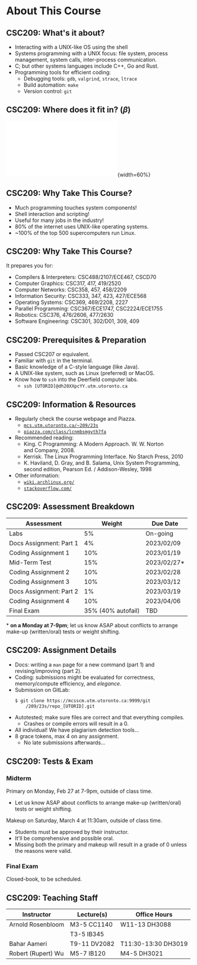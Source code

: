 # About This Course

## CSC209: What's it about?

- Interacting with a UNIX-like OS using the shell
- Systems programming with a UNIX focus: file system, process
  management, system calls, inter-process communication.
- C; but other systems languages include C++, Go and Rust.
- Programming tools for efficient coding:
  - Debugging tools: `gdb`, `valgrind`, `strace`, `ltrace`
  - Build automation: `make`
  - Version control: `git`

## CSC209: Where does it fit in? ($\beta$)

![The Software Stack](lec01/user_kernelandi.pdf){width=60%}

## CSC209: Why Take This Course?

- Much programming touches system components!
- Shell interaction and scripting!
- Useful for many jobs in the industry!
- 80% of the internet uses UNIX-like operating systems.
- ~100% of the top 500 supercomputers run Linux.

## CSC209: Why Take This Course?

It prepares you for:

- Compilers & Interpreters: CSC488/2107/ECE467, CSCD70
- Computer Graphics: CSC317, 417, 419/2520
- Computer Networks: CSC358, 457, 458/2209
- Information Security: CSC333, 347, 423, 427/ECE568
- Operating Systems: CSC369, 469/2208, 2227
- Parallel Programming: CSC367/ECE1747, CSC2224/ECE1755
- Robotics: CSC376, 476/2606, 477/2630
- Software Engineering: CSC301, 302/D01, 309, 409

## CSC209: Prerequisites & Preparation

- Passed CSC207 or equivalent.
- Familiar with `git` in the terminal.
- Basic knowledge of a C-style language (like Java).
- A UNIX-like system, such as Linux (preferred) or MacOS.
- Know how to `ssh` into the Deerfield computer labs.
  - `ssh [UTORID]@dh20XXpcYY.utm.utoronto.ca`

## CSC209: Information & Resources

- Regularly check the course webpage and Piazza.
  - [`mcs.utm.utoronto.ca/~209/23s`](https://mcs.utm.utoronto.ca/~209/23s)
  - [`piazza.com/class/lcnmbsmgyth7fa`](https://piazza.com/class/lcnmbsmgyth7fa)
- Recommended reading:
  - King. C Programming: A Modern Approach. W. W. Norton\
    and Company, 2008.
  - Kerrisk. The Linux Programming Interface. No Starch Press, 2010
  - K. Haviland, D. Gray, and B. Salama, Unix System Programming,\
    second edition, Pearson Ed. / Addison-Wesley, 1998
- Other information:
  - [`wiki.archlinux.org/`](https://wiki.archlinux.org/)
  - [`stackoverflow.com/`](https://stackoverflow.com/)

## CSC209: Assessment Breakdown

| **Assessment**          | **Weight**         | **Due Date** |
| ----------------------- | ------------------ | ------------ |
| Labs                    | 5%                 | On-going     |
| Docs Assignment: Part 1 | 4%                 | 2023/02/09   |
| Coding Assignment 1     | 10%                | 2023/01/19   |
| Mid-Term Test           | 15%                | 2023/02/27\* |
| Coding Assignment 2     | 10%                | 2023/02/28   |
| Coding Assignment 3     | 10%                | 2023/03/12   |
| Docs Assignment: Part 2 | 1%                 | 2023/03/19   |
| Coding Assignment 4     | 10%                | 2023/04/06   |
| Final Exam              | 35% (40% autofail) | TBD          |

\* **on a Monday at 7-9pm**; let us know ASAP about conflicts to arrange make-up (written/oral) tests or weight shifting.

## CSC209: Assignment Details

- Docs: writing a `man` page for a new command (part 1) and
  revising/improving (part 2).
- Coding: submissions might be evaluated for correctness,
  memory/compute efficiency, and _elegance_.
- Submission on GitLab:
  ```sh
  $ git clone https://mcsscm.utm.utoronto.ca:9999/git
      /209/23s/repo_[UTORID].git
  ```
- Autotested; make sure files are correct and that everything compiles.
  - Crashes or compile errors will result in a 0.
- All individual! We have plagiarism detection tools...
- 8 grace tokens, max 4 on any assignment.
  - No late submissions afterwards...

## CSC209: Tests & Exam

### Midterm

Primary on Monday, Feb 27 at 7-9pm, outside of class time.

- Let us know ASAP about conflicts to arrange make-up (written/oral) tests or weight shifting.

Makeup on Saturday, March 4 at 11:30am, outside of class time.

- Students must be approved by their instructor.
- It'll be comprehensive and possible oral.
- Missing both the primary and makeup will result in a grade of 0 unless the reasons were valid.

### Final Exam

Closed-book, to be scheduled.

## CSC209: Teaching Staff

| **Instructor**     | **Lecture(s)** | **Office Hours**    |
| ------------------ | -------------- | ------------------- |
| Arnold Rosenbloom  | M3-5 CC1140    | W11-13 DH3088       |
|                    | T3-5 IB345     |                     |
| Bahar Aameri       | T9-11 DV2082   | T11:30-13:30 DH3019 |
| Robert (Rupert) Wu | M5-7 IB120     | M4-5 DH3021         |
